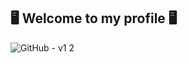 ## 🖥️ Welcome to my profile 🖥️
![GitHub - v1 2](https://user-images.githubusercontent.com/106778555/217842346-12e2395f-695c-471b-bd40-b72381653206.jpg)
